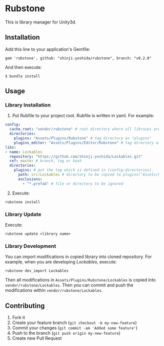 # Rubstone

This is library manager for Unity3d.

## Installation

Add this line to your application's Gemfile:

    gem 'rubstone', github: "shinji-yoshida/rubstone", branch: "v0.2.0"

And then execute:

    $ bundle install

## Usage

### Library Installation

1. Put Rubfile to your project root. Rubfile is written in yaml. For example:

```yaml
config:
  cache_root: "vendor/rubstone" # root directory where all libraies are cloned into.
  directories:
    plugins: "Assets/Plugins/Rubstone" # tag directory as "plugins"
    plugins_editor: "Assets/Plugins/Editor/Rubstone" # tag directory as "plugins_editor"
libs:
- name: Lockables
  repository: "https://github.com/shinji-yoshida/Lockables.git"
  ref: master # branch, tag or hash
  directories:
    plugins: # put the tag which is defined in [config:directories].
      path: src/Lockables # directory to be copied to plugins("Assets/Plugins/Rubstone")
      exclusions:
        - "*.prefab" # file or directory to be ignored
```

2. Execute:

```
rubstone install
```

### Library Update

Execute:

    rubstone update <library name>

### Library Development

You can import modifications in copied library into cloned repository.
For example, when you are developing *Lockables*, execute:

    rubstone dev_import Lockables

Then all modifications in `Assets/Plugins/Rubstone/Lockables` is copied into `vendor/rubstone/Lockables`.
Then you can commit and push the modifications within `vendor/rubstone/Lockables`.

## Contributing

1. Fork it
2. Create your feature branch (`git checkout -b my-new-feature`)
3. Commit your changes (`git commit -am 'Added some feature'`)
4. Push to the branch (`git push origin my-new-feature`)
5. Create new Pull Request
